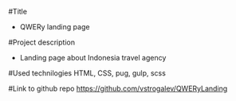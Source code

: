 #Title
- QWERy landing page

#Project description
- Landing page about Indonesia travel agency

#Used technilogies
HTML, CSS, pug, gulp, scss

#Link to github repo
https://github.com/vstrogalev/QWERyLanding